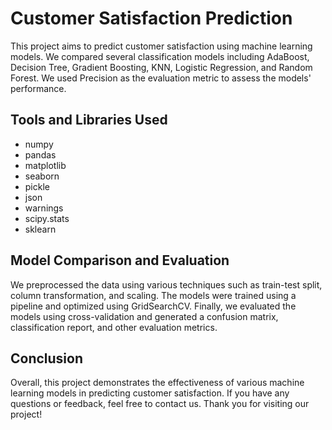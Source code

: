 # Customer Satisfaction Prediction

This project aims to predict customer satisfaction using machine learning models. We compared several classification models including AdaBoost, Decision Tree, Gradient Boosting, KNN, Logistic Regression, and Random Forest. We used Precision as the evaluation metric to assess the models' performance.

## Tools and Libraries Used
- numpy
- pandas
- matplotlib
- seaborn
- pickle
- json
- warnings
- scipy.stats
- sklearn

## Model Comparison and Evaluation
We preprocessed the data using various techniques such as train-test split, column transformation, and scaling. The models were trained using a pipeline and optimized using GridSearchCV. Finally, we evaluated the models using cross-validation and generated a confusion matrix, classification report, and other evaluation metrics.

## Conclusion
Overall, this project demonstrates the effectiveness of various machine learning models in predicting customer satisfaction. If you have any questions or feedback, feel free to contact us. Thank you for visiting our project!
